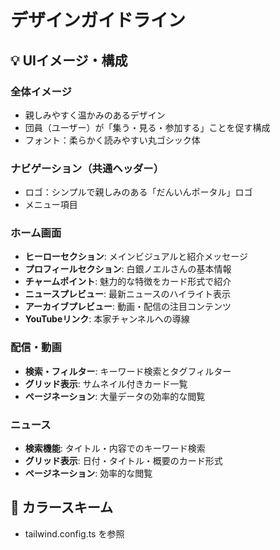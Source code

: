 # デザインガイドライン

## 💡 UIイメージ・構成

### 全体イメージ
- 親しみやすく温かみのあるデザイン
- 団員（ユーザー）が「集う・見る・参加する」ことを促す構成
- フォント：柔らかく読みやすい丸ゴシック体

### ナビゲーション（共通ヘッダー）
- ロゴ：シンプルで親しみのある「だんいんポータル」ロゴ
- メニュー項目

### ホーム画面
- **ヒーローセクション**: メインビジュアルと紹介メッセージ
- **プロフィールセクション**: 白銀ノエルさんの基本情報
- **チャームポイント**: 魅力的な特徴をカード形式で紹介
- **ニュースプレビュー**: 最新ニュースのハイライト表示
- **アーカイブプレビュー**: 動画・配信の注目コンテンツ
- **YouTubeリンク**: 本家チャンネルへの導線

### 配信・動画
- **検索・フィルター**: キーワード検索とタグフィルター
- **グリッド表示**: サムネイル付きカード一覧
- **ページネーション**: 大量データの効率的な閲覧

### ニュース
- **検索機能**: タイトル・内容でのキーワード検索
- **グリッド表示**: 日付・タイトル・概要のカード形式
- **ページネーション**: 効率的な閲覧

## 🎨 カラースキーム

- tailwind.config.ts を参照
